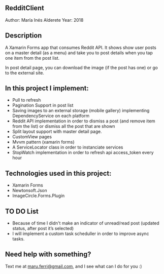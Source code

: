 ## RedditClient
Author: María Inés Alderete 
Year: 2018

## Description
A Xamarin Forms app that consumes Reddit API. It shows show user posts on a master detail (as a menu) and take you to post details when you tap one item from the post list.

In post detail page, you can download the image (if the post has one) or go to the external site.


## In this project I implement:
* Pull to refresh
* Pagination Support in post list
* Saving images to an external storage (mobile gallery) implementing DependencyService on each platform
* Reddit API implementation in order to dismiss a post (and remove item from the list) or dismiss all the post that are shown
* Split layout support with master detail page.
* CustomView pages
* Mvvm pattern (xamarin forms)
* A ServiceLocator class in order to instanciate services
* StopWatch implementation in order to refresh api access_token every hour

## Technologies used in this project:
- Xamarin Forms
- Newtonsoft.Json
- ImageCircle.Forms.Plugin

## TO DO List

* Because of time I didn't make an indicator of unread/read post (updated status, after post it’s selected)
* I will implement a custom task scheduller in order to improve async tasks.

## Need help with something?
Text me at maru.ferri@gmail.com, and I see what can I do for you :)
